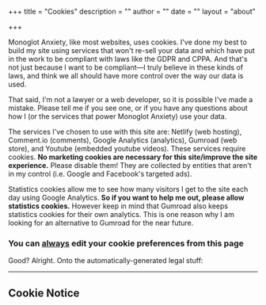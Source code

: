 +++
title = "Cookies"
description = ""
author = ""
date = ""
layout = "about"

+++

Monoglot Anxiety, like most websites, uses cookies. I've done my best to build my site using services that won't re-sell your data and which have put in the work to be compliant with laws like the GDPR and CPPA. And that's not just because I want to be compliant—I truly believe in these kinds of laws, and think we all should have more control over the way our data is used.

That said, I'm not a lawyer or a web developer, so it is possible I've made a mistake. Please tell me if you see one, or if you have any questions about how I (or the services that power Monoglot Anxiety) use your data.

The services I've chosen to use with this site are: Netlify (web hosting), Comment.io (comments), Google Analytics (analytics), Gumroad (web store), and Youtube (embedded youtube videos). These services require cookies. **No marketing cookies are necessary for this site/improve the site experience.** Please disable them! They are collected by entities that aren't in my control (i.e. Google and Facebook's targeted ads). 

Statistics cookies allow me to see how many visitors I get to the site each day using Google Analytics. **So if you want to help me out, please allow statistics cookies.** However keep in mind that Gumroad also keeps statistics cookies for their own analytics. This is one reason why I am looking for an alternative to Gumroad for the near future. 

### You can <u>always</u> edit your cookie preferences from this page

Good? Alright. Onto the automatically-generated legal stuff:

<hr>

## Cookie Notice

<script id="CookieDeclaration" src="https://consent.cookiebot.com/fda5a853-be3f-4e85-9fe6-e457d48d3404/cd.js" type="text/javascript" async></script>